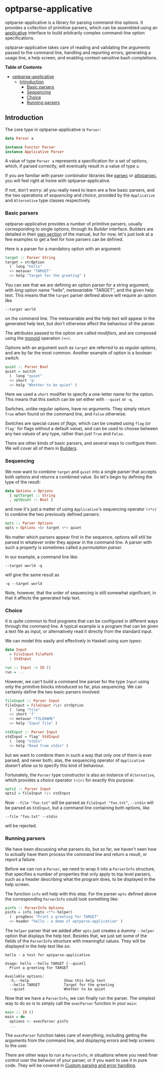 # optparse-applicative

optparse-applicative is a library for parsing command-line options.  It provides
a collection of primitive parsers, which can be assembled using an [applicative]
interface to build arbitrarily complex command-line option specifications.

optparse-applicative takes care of reading and validating the arguments passed
to the command line, handling and reporting errors, generating a usage line, a
help screen, and enabling context-sensitive bash completions.

**Table of Contents**

- [optparse-applicative](#optparse-applicative)
    - [Introduction](#introduction)
        - [Basic parsers](#basic-parsers)
        - [Sequencing](#sequencing)
        - [Choice](#choice)
        - [Running parsers](#running-parsers)

## Introduction

The core type in optparse-applicative is `Parser`:

```haskell
data Parser a

instance Functor Parser
instance Applicative Parser
```

A value of type `Parser a` represents a specification for a set of options,
which, if parsed correctly, will eventually result in a value of type `a`.

If you are familiar with parser combinator libraries like [parsec] or
[attoparsec], you will feel right at home with optparse-applicative.

If not, don't worry: all you really need to learn are a few basic parsers, and
the two operations of *sequencing* and *choice*, provided by the `Applicative`
and `Alternative` type classes respectively.

### Basic parsers

optparse-applicative provides a number of primitive parsers, usually
corresponding to single options, through its *Builder* interface.  Builders are
detailed in their [own section](#builder) of the manual, but for now, let's
just look at a few examples to get a feel for how parsers can be defined.

Here is a parser for a mandatory option with an argument:

```haskell
target :: Parser String
target = strOption
  (  long "hello"
  <> metavar "TARGET"
  <> help "Target for the greeting" )
```

You can see that we are defining an option parser for a string argument, with
*long* option name "hello", *metavariable* "TARGET", and the given help text.
This means that the `target` parser defined above will require an option like

    --target world

on the command line. The metavariable and the help text will appear in the
generated help text, but don't otherwise affect the behaviour of the parser.

The attributes passed to the option are called *modifiers*, and are composed
using the [monoid] operation `(<>)`.

Options with an argument such as `target` are referred to as *regular options*,
and are by far the most common.  Another example of option is a boolean
*switch*:

```haskell
quiet :: Parser Bool
quiet = switch
  (  long "quiet"
  <> short 'q'
  <> help "Whether to be quiet" )
```

Here we used a `short` modifier to specify a one-letter name for the option.
This means that this switch can be set either with `--quiet` or `-q`.

Switches, unlike regular options, have no arguments. They simply return `True`
when found on the command line, and `False` otherwise.

Switches are special cases of *flags*, which can be created using `flag` (or
`flag'` for flags without a default value), and can be used to choose between
any two values of any type, rather than just `True` and `False`.

There are other kinds of basic parsers, and several ways to configure them.  We
will cover all of them in [Builders](#builders).

### Sequencing

We now want to combine `target` and `quiet` into a single parser that accepts
both options and returns a combined value.  So let's begin by defining the type
of the result:

```haskell
data Options = Options
  { optTarget :: String
  , optQuiet :: Bool }
```

and now it's just a matter of using `Applicative`'s sequencing operator `(<*>)`
to combine the two previously defined parsers:

```haskell
opts :: Parser Options
opts = Options <$> target <*> quiet
```

No matter which parsers appear first in the sequence, options will still be
parsed in whatever order they appear in the command line. A parser with such a
property is sometimes called a *permutation parser*.

In our example, a command line like:

    --target world -q

will give the same result as

    -q --target world

Note, however, that the order of sequencing is still somewhat significant, in
that it affects the generated help text.

### Choice

It is quite common to find programs that can be configured in different ways
through the command line.  A typical example is a program that can be given a
text file as input, or alternatively read it directly from the standard input.

We can model this easily and effectively in Haskell using *sum types*:

```haskell
data Input
  = FileInput FilePath
  | StdInput

run :: Input -> IO ()
run = ...
```

However, we can't build a command line parser for the type `Input` using only
the primitive blocks introduced so far, plus sequencing.  We can certainly
define the two basic parsers involved:

```haskell
fileInput :: Parser Input
fileInput = FileInput <\$> strOption
  (  long "file"
  <> short 'f'
  <> metavar "FILENAME"
  <> help "Input file" )

stdInput :: Parser Input
stdInput = flag' StdInput
  (  long "stdin"
  <> help "Read from stdin" )
```

but we want to combine them in such a way that only one of them is ever
parsed, and never both; alas, the sequencing operator of `Applicative` doesn't
allow us to specify this kind of behaviour.

Fortunately, the `Parser` type constructor is also an instance of `Alternative`,
which provides a *choice* operator `(<|>)` for exactly this purpose:

```haskell
opts2 :: Parser Input
opts2 = fileInput <|> stdInput
```

Now `--file "foo.txt"` will be parsed as `FileInput "foo.txt"`, `--stdin` will
be parsed as `StdInput`, but a command line containing both options, like

    --file "foo.txt" --stdin

will be rejected.

### Running parsers

We have been discussing what parsers do, but so far, we haven't seen how to
actually have them process the command line and return a result, or report a
failure.

Before we can run a `Parser`, we need to wrap it into a `ParserInfo` structure,
that specifies a number of properties that only apply to top level parsers, such
as a header describing what the program does, to be displayed in the help
screen.

The function `info` will help with this step.  For the parser `opts` defined
above the corresponding `ParserInfo` could look something like:

```haskell
pinfo :: ParserInfo Options
pinfo = info (opts <**> helper)
  (  progDesc "Print a greeting for TARGET"
  <> header "hello - a demo of optparse-applicative" )
```

The `helper` parser that we added after `opts` just creates a dummy `--helper`
option that displays the help text.  Besides that, we just set some of the
fields of the `ParserInfo` structure with meaningful values.  They will be
displayed in the help text like so:

    hello - a test for optparse-applicative

    Usage: hello --hello TARGET [--quiet]
      Print a greeting for TARGET

    Available options:
      -h,--help                Show this help text
      --hello TARGET           Target for the greeting
      --quiet                  Whether to be quiet

Now that we have a `ParserInfo`, we can finally run the parser.  The simplest
way to do so is to simply call the `execParser` function in your `main`:

```haskell
main :: IO ()
main = do
  options <- execParser pinfo
  ...
```

The `execParser` function takes care of everything, including getting the
arguments from the command line, and displaying errors and help screens to the
user.

There are other ways to run a `ParserInfo`, in situations where you need finer
control over the behavior of your parser, or if you want to use it in pure
code. They will be covered in
[Custom parsing and error handling](#custom-parsing-and-error-handling).

 [applicative]: http://hackage.haskell.org/package/base/docs/Control-Applicative.html
 [monoid]: http://hackage.haskell.org/package/base/docs/Data-Monoid.html
 [parsec]: http://hackage.haskell.org/package/parsec
 [attoparsec]: http://hackage.haskell.org/package/attoparsec
